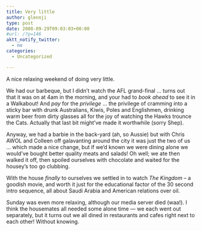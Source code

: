 ```yaml
---
title: Very little
author: glennji
type: post
date: 2008-09-29T09:03:03+00:00
#url: /?p=146
aktt_notify_twitter:
  - no
categories:
  - Uncategorized

---
```

A nice relaxing weekend of doing very little.
  
We had our barbeque, but I didn&#8217;t watch the AFL grand-final &#8230; turns out that it was on at 4am in the morning, and your had to _book ahead_ to see it in a Walkabout! And _pay_ for the _privilege_ &#8230; the privilege of cramming into a sticky bar with drunk Australians, Kiwis, Poles and Englishmen, drinking warm beer from dirty glasses all for the joy of watching the Hawks trounce the Cats. Actually that last bit might&#8217;ve made it worthwhile (sorry Shep).
  
Anyway, we had a barbie in the back-yard (ah, so Aussie) but with Chris AWOL and Colleen off galavanting around the city it was just the two of us &#8230; which made a nice change, but if we&#8217;d known we were dining alone we would&#8217;ve bought better quality meats and salads! Oh well; we ate then walked it off, then spoiled ourselves with chocolate and waited for the housey&#8217;s too go clubbing.
  
With the house _finally_ to ourselves we settled in to watch _The Kingdom_ &#8211; a goodish movie, and worth it just for the educational factor of the 30 second intro sequence, all about Saudi Arabia and American relations over oil.
  
Sunday was even more relaxing, although our media server died (waa!). I think the housemates all needed some alone time &#8212; we each went out separately, but it turns out we all dined in restaurants and cafes right next to each other! Without knowing.
